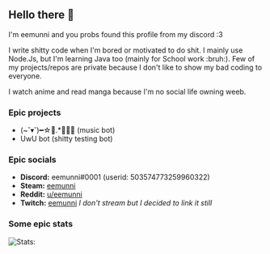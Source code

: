 ## Hello there 👋

I'm eemunni and you probs found this profile from my discord :3

I write shitty code when I'm bored or motivated to do shit. I mainly use Node.Js, but I'm learning Java too (mainly for School work :bruh:). Few of my projects/repos are private because I don't like to show my bad coding to everyone.

I watch anime and read manga because I'm no social life owning weeb.

### Epic projects
- (~˘▾˘)━☆ﾟ.*･｡ﾟ (music bot)
- UwU bot (shitty testing bot)

### Epic socials

- **Discord:** eemunni#0001 (userid: 503574773259960322)
- **Steam:** [eemunni](https://steamcommunity.com/id/eemunni/)
- **Reddit:** [u/eemunni](https://reddit.com/u/eemunni)
- **Twitch:** [eemunni](https://www.twitch.tv/eemunni) _I don't stream but I decided to link it still_

### Some epic stats

![Stats:](https://github-readme-stats.vercel.app/api?username=eemunni&count_private=true&hide=contribs,prs&title_color=ff69b4&bg_color=ffffff&icon_color=ff69b4&show_icons=true&hide_border=true)
